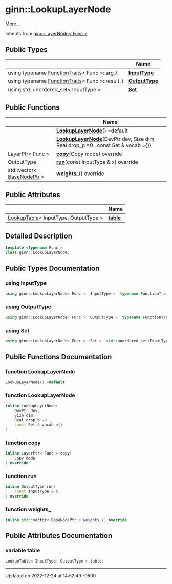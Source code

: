 # ginn::LookupLayerNode


 [More...](#detailed-description)

Inherits from [ginn::LayerNode< Func >](api/Classes/classginn_1_1_layer_node.md)

## Public Types

|                | Name           |
| -------------- | -------------- |
| using typename [FunctionTraits](api/Classes/structginn_1_1_function_traits.md)< Func >::arg_t | **[InputType](api/Classes/classginn_1_1_lookup_layer_node.md#using-inputtype)**  |
| using typename [FunctionTraits](api/Classes/structginn_1_1_function_traits.md)< Func >::result_t | **[OutputType](api/Classes/classginn_1_1_lookup_layer_node.md#using-outputtype)**  |
| using std::unordered_set< InputType > | **[Set](api/Classes/classginn_1_1_lookup_layer_node.md#using-set)**  |

## Public Functions

|                | Name           |
| -------------- | -------------- |
| | **[LookupLayerNode](api/Classes/classginn_1_1_lookup_layer_node.md#function-lookuplayernode)**() =default |
| | **[LookupLayerNode](api/Classes/classginn_1_1_lookup_layer_node.md#function-lookuplayernode)**(DevPtr dev, Size dim, Real drop_p =0., const Set & vocab ={}) |
| LayerPtr< Func > | **[copy](api/Classes/classginn_1_1_lookup_layer_node.md#function-copy)**(Copy mode) override |
| OutputType | **[run](api/Classes/classginn_1_1_lookup_layer_node.md#function-run)**(const InputType & x) override |
| std::vector< [BaseNodePtr](api/Classes/classginn_1_1_ptr.md) > | **[weights_](api/Classes/classginn_1_1_lookup_layer_node.md#function-weights_)**() override |

## Public Attributes

|                | Name           |
| -------------- | -------------- |
| [LookupTable](api/Classes/classginn_1_1_lookup_table.md)< InputType, OutputType > | **[table](api/Classes/classginn_1_1_lookup_layer_node.md#variable-table)**  |

## Detailed Description

```cpp
template <typename Func >
class ginn::LookupLayerNode;
```

## Public Types Documentation

### using InputType

```cpp
using ginn::LookupLayerNode< Func >::InputType =  typename FunctionTraits<Func>::arg_t;
```


### using OutputType

```cpp
using ginn::LookupLayerNode< Func >::OutputType =  typename FunctionTraits<Func>::result_t;
```


### using Set

```cpp
using ginn::LookupLayerNode< Func >::Set =  std::unordered_set<InputType>;
```


## Public Functions Documentation

### function LookupLayerNode

```cpp
LookupLayerNode() =default
```


### function LookupLayerNode

```cpp
inline LookupLayerNode(
    DevPtr dev,
    Size dim,
    Real drop_p =0.,
    const Set & vocab ={}
)
```


### function copy

```cpp
inline LayerPtr< Func > copy(
    Copy mode
) override
```


### function run

```cpp
inline OutputType run(
    const InputType & x
) override
```


### function weights_

```cpp
inline std::vector< BaseNodePtr > weights_() override
```


## Public Attributes Documentation

### variable table

```cpp
LookupTable< InputType, OutputType > table;
```


-------------------------------

Updated on 2022-12-24 at 14:52:49 -0500